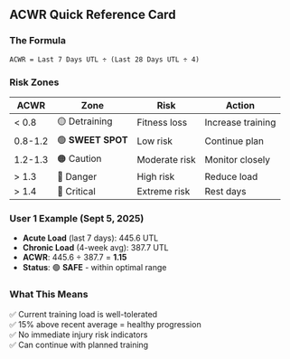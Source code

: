 ## ACWR Quick Reference Card

### The Formula
```
ACWR = Last 7 Days UTL ÷ (Last 28 Days UTL ÷ 4)
```

### Risk Zones
| ACWR | Zone | Risk | Action |
|------|------|------|--------|
| < 0.8 | 🟡 Detraining | Fitness loss | Increase training |
| 0.8-1.2 | 🟢 **SWEET SPOT** | Low risk | Continue plan |
| 1.2-1.3 | 🟠 Caution | Moderate risk | Monitor closely |
| > 1.3 | 🔴 Danger | High risk | Reduce load |
| > 1.4 | 🚨 Critical | Extreme risk | Rest days |

### User 1 Example (Sept 5, 2025)
- **Acute Load** (last 7 days): 445.6 UTL
- **Chronic Load** (4-week avg): 387.7 UTL  
- **ACWR**: 445.6 ÷ 387.7 = **1.15**
- **Status**: 🟢 **SAFE** - within optimal range

### What This Means
✅ Current training load is well-tolerated  
✅ 15% above recent average = healthy progression  
✅ No immediate injury risk indicators  
✅ Can continue with planned training

